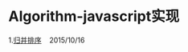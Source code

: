 # Algorithm-javascript实现

1.[归并排序](https://github.com/QuoniamYIF/Algorithm-/issues/1) &nbsp;&nbsp; 2015/10/16 
